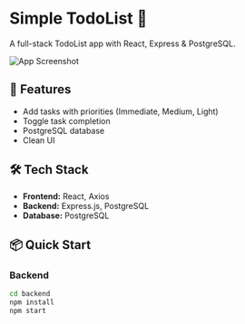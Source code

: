 # Simple TodoList 📝

A full-stack TodoList app with React, Express & PostgreSQL.

![App Screenshot](./Screenshot%202025-10-17%20230513.png)

## 🚀 Features
- Add tasks with priorities (Immediate, Medium, Light)
- Toggle task completion
- PostgreSQL database
- Clean UI

## 🛠 Tech Stack
- **Frontend:** React, Axios
- **Backend:** Express.js, PostgreSQL
- **Database:** PostgreSQL

## 📦 Quick Start

### Backend
```bash
cd backend
npm install
npm start
